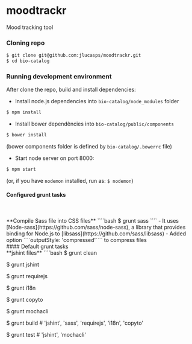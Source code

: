 # moodtrackr

Mood tracking tool

### Cloning repo

````bash
$ git clone git@github.com:jlucasps/moodtrackr.git
$ cd bio-catalog
````

### Running development environment

After clone the repo, build and install dependencies:

* Install node.js dependencies into ````bio-catalog/node_modules```` folder

````bash
$ npm install
````

* Install bower dependêncies into ```` bio-catalog/public/components ````

````bash
$ bower install
````

(bower components folder is defined by ````bio-catalog/.bowerrc```` file)


* Start node server on port 8000:

````bash
$ npm start
````

(or, if you have ````nodemon```` installed, run as: ````$ nodemon````)


#### Configured grunt tasks
<br>

<br>
**Compile Sass file into CSS files**
````bash
$ grunt sass
````
- It uses [Node-sass](https://github.com/sass/node-sass), a library that provides binding for Node.js to [libsass](https://github.com/sass/libsass)
- Added option ````outputStyle: 'compressed'```` to compress files

<br>
#### Default grunt tasks
<br>
**jshint files**
````bash
$ grunt clean

$ grunt jshint

$ grunt requirejs

$ grunt i18n

$ grunt copyto

$ grunt mochacli

$ grunt build # 'jshint', 'sass', 'requirejs', 'i18n', 'copyto'

$ grunt test # 'jshint', 'mochacli'
````